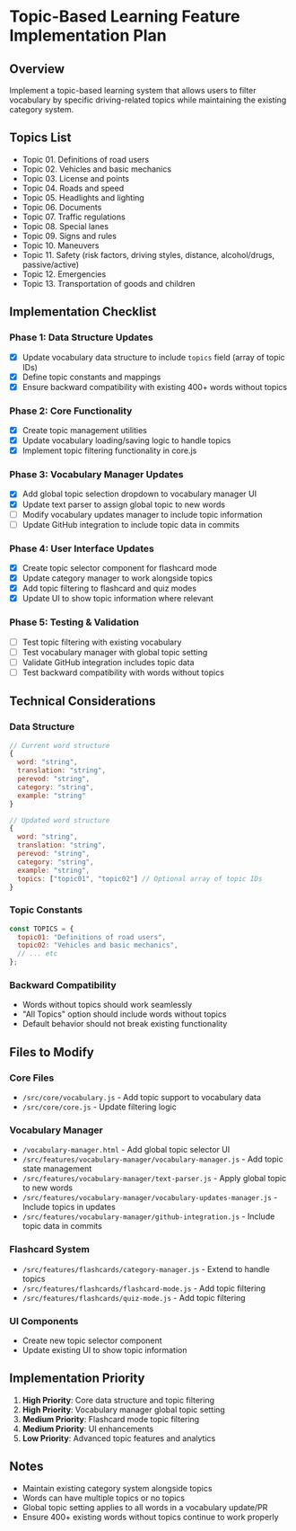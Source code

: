 # Topic-Based Learning Feature Implementation Plan

## Overview

Implement a topic-based learning system that allows users to filter vocabulary by specific driving-related topics while maintaining the existing category system.

## Topics List

- Topic 01. Definitions of road users
- Topic 02. Vehicles and basic mechanics
- Topic 03. License and points
- Topic 04. Roads and speed
- Topic 05. Headlights and lighting
- Topic 06. Documents
- Topic 07. Traffic regulations
- Topic 08. Special lanes
- Topic 09. Signs and rules
- Topic 10. Maneuvers
- Topic 11. Safety (risk factors, driving styles, distance, alcohol/drugs, passive/active)
- Topic 12. Emergencies
- Topic 13. Transportation of goods and children

## Implementation Checklist

### Phase 1: Data Structure Updates

- [x] Update vocabulary data structure to include `topics` field (array of topic IDs)
- [x] Define topic constants and mappings
- [x] Ensure backward compatibility with existing 400+ words without topics

### Phase 2: Core Functionality

- [x] Create topic management utilities
- [x] Update vocabulary loading/saving logic to handle topics
- [x] Implement topic filtering functionality in core.js

### Phase 3: Vocabulary Manager Updates

- [x] Add global topic selection dropdown to vocabulary manager UI
- [x] Update text parser to assign global topic to new words
- [ ] Modify vocabulary updates manager to include topic information
- [ ] Update GitHub integration to include topic data in commits

### Phase 4: User Interface Updates

- [x] Create topic selector component for flashcard mode
- [x] Update category manager to work alongside topics
- [x] Add topic filtering to flashcard and quiz modes
- [x] Update UI to show topic information where relevant

### Phase 5: Testing & Validation

- [ ] Test topic filtering with existing vocabulary
- [ ] Test vocabulary manager with global topic setting
- [ ] Validate GitHub integration includes topic data
- [ ] Test backward compatibility with words without topics

## Technical Considerations

### Data Structure

```javascript
// Current word structure
{
  word: "string",
  translation: "string",
  perevod: "string",
  category: "string",
  example: "string"
}

// Updated word structure
{
  word: "string",
  translation: "string",
  perevod: "string",
  category: "string",
  example: "string",
  topics: ["topic01", "topic02"] // Optional array of topic IDs
}
```

### Topic Constants

```javascript
const TOPICS = {
  topic01: "Definitions of road users",
  topic02: "Vehicles and basic mechanics",
  // ... etc
};
```

### Backward Compatibility

- Words without topics should work seamlessly
- "All Topics" option should include words without topics
- Default behavior should not break existing functionality

## Files to Modify

### Core Files

- `/src/core/vocabulary.js` - Add topic support to vocabulary data
- `/src/core/core.js` - Update filtering logic

### Vocabulary Manager

- `/vocabulary-manager.html` - Add global topic selector UI
- `/src/features/vocabulary-manager/vocabulary-manager.js` - Add topic state management
- `/src/features/vocabulary-manager/text-parser.js` - Apply global topic to new words
- `/src/features/vocabulary-manager/vocabulary-updates-manager.js` - Include topics in updates
- `/src/features/vocabulary-manager/github-integration.js` - Include topic data in commits

### Flashcard System

- `/src/features/flashcards/category-manager.js` - Extend to handle topics
- `/src/features/flashcards/flashcard-mode.js` - Add topic filtering
- `/src/features/flashcards/quiz-mode.js` - Add topic filtering

### UI Components

- Create new topic selector component
- Update existing UI to show topic information

## Implementation Priority

1. **High Priority**: Core data structure and topic filtering
2. **High Priority**: Vocabulary manager global topic setting
3. **Medium Priority**: Flashcard mode topic filtering
4. **Medium Priority**: UI enhancements
5. **Low Priority**: Advanced topic features and analytics

## Notes

- Maintain existing category system alongside topics
- Words can have multiple topics or no topics
- Global topic setting applies to all words in a vocabulary update/PR
- Ensure 400+ existing words without topics continue to work properly
